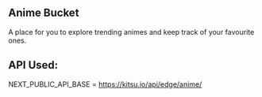 ## Anime Bucket

A place for you to explore trending animes and keep track of your favourite ones.

## API Used:

NEXT_PUBLIC_API_BASE = https://kitsu.io/api/edge/anime/
